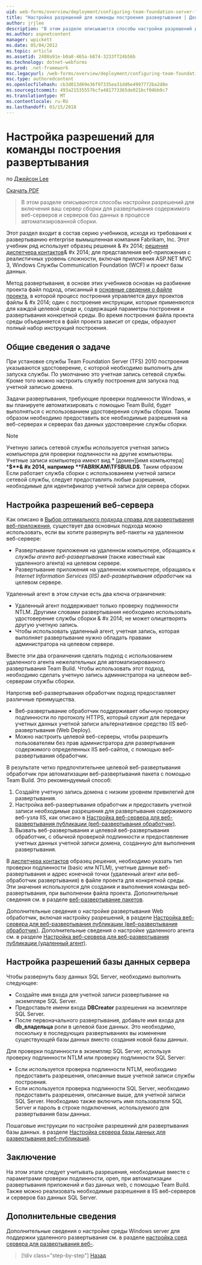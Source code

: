 ```yaml
---
uid: web-forms/overview/deployment/configuring-team-foundation-server-for-web-deployment/configuring-permissions-for-team-build-deployment
title: "Настройка разрешений для команды построения развертывания | Документы Microsoft"
author: jrjlee
description: "В этом разделе описываются способы настройки разрешений для включения ваш сервер сборки для развертывания содержимого веб-серверов и серверов баз данных как часть автоматических b..."
ms.author: aspnetcontent
manager: wpickett
ms.date: 05/04/2012
ms.topic: article
ms.assetid: 2488a91e-b0a8-465a-b874-3233f724b56b
ms.technology: dotnet-webforms
ms.prod: .net-framework
msc.legacyurl: /web-forms/overview/deployment/configuring-team-foundation-server-for-web-deployment/configuring-permissions-for-team-build-deployment
msc.type: authoredcontent
ms.openlocfilehash: cb3d013d69e36f97335ea31dd6e4997772ba2d8e
ms.sourcegitcommit: 493a215355576cfa481773365de021bcf04bb9c7
ms.translationtype: MT
ms.contentlocale: ru-RU
ms.lasthandoff: 03/15/2018
---
```

<a name="configuring-permissions-for-team-build-deployment"></a>Настройка разрешений для команды построения развертывания
====================
по [Джейсон Lee](https://github.com/jrjlee)

[Скачать PDF](https://msdnshared.blob.core.windows.net/media/MSDNBlogsFS/prod.evol.blogs.msdn.com/CommunityServer.Blogs.Components.WeblogFiles/00/00/00/63/56/8130.DeployingWebAppsInEnterpriseScenarios.pdf)

> В этом разделе описываются способы настройки разрешений для включения ваш сервер сборки для развертывания содержимого веб-серверов и серверов баз данных в процессе автоматизированной сборки.


Этот раздел входит в состав серию учебников, исходя из требования к развертыванию enterprise вымышленная компания Fabrikam, Inc. Этот учебник ряд использует образец решения & #x 2014; [решения диспетчера контактов](../web-deployment-in-the-enterprise/the-contact-manager-solution.md)& #x 2014; для представления веб-приложения с реалистичных уровень сложности, включая приложения ASP.NET MVC 3, Windows Службы Communication Foundation (WCF) и проект базы данных.

Метод развертывания, в основе этих учебников основан на разбиение проекта файл подход, описанный в [основные сведения о файле проекта](../web-deployment-in-the-enterprise/understanding-the-project-file.md), в которой процесс построения управляется двух проектов файлы & #x 2014; один с построение инструкции, которые применяются для каждой целевой среде и, содержащий параметры построения и развертывания конкретной среды. Во время построения файла проекта среды объединяется в файл проекта зависит от среды, образуют полный набор инструкций построения.

## <a name="task-overview"></a>Общие сведения о задаче

При установке службы Team Foundation Server (TFS) 2010 построения указываются удостоверение, с которой необходимо выполнить для запуска службы. По умолчанию это учетная запись сетевой службы. Кроме того можно настроить службу построения для запуска под учетной записью домена.

Задачи развертывания, требующие проверки подлинности Windows, и вы планируете автоматизировать с помощью Team Build, будет выполняться с использованием удостоверения службы сборки. Таким образом необходимо предоставить все необходимые разрешения на веб-серверах и серверах баз данных удостоверение службы сборки.

> [!NOTE]
> Учетную запись сетевой службы используется учетная запись компьютера для проверки подлинности на другие компьютеры. Учетные записи компьютера имеют вид * [домен]\[имя компьютера] ***$**& #x 2014, например **FABRIKAM\TFSBUILD$**. Таким образом Если работает служба сборки с использованием учетной записи сетевой службы, следует предоставлять любые разрешения, необходимые для идентификатор учетной записи для сервера сборки.


## <a name="configuring-web-server-permissions"></a>Настройка разрешений веб-сервера

Как описано в [Выбор оптимального подхода справа для развертывания веб-приложения](../configuring-server-environments-for-web-deployment/choosing-the-right-approach-to-web-deployment.md), существует два основных подхода можно использовать, если вы хотите развернуть веб-пакеты на удаленном веб-сервере:

- Развертывание приложения на удаленном компьютере, обращаясь к *службы агента веб-развертывания* (также известный как удаленного агента) на целевом сервере.
- Развертывание приложения на удаленном компьютере, обращаясь к *Internet Information Services* (*IIS) веб-развертывания обработчик* на целевом сервере.

Удаленный агент в этом случае есть два ключа ограничения:

- Удаленный агент поддерживает только проверку подлинности NTLM. Другими словами развертывания необходимо использовать удостоверение службы сборки & #x 2014; не может олицетворять другую учетную запись.
- Чтобы использовать удаленный агент, учетная запись, которая выполняет развертывание нужно обладать правами администратора на целевом сервере.

Вместе эти два ограничения сделать подход с использованием удаленного агента нежелательных для автоматизированного развертывания Team Build. Чтобы использовать этот подход, необходимо сделать учетную запись администратора на целевом веб-серверам службы сборки.

Напротив веб-развертывания обработчик подход предоставляет различные преимущества.

- Веб-развертывание обработчик поддерживает обычную проверку подлинности по протоколу HTTPS, который служит для передачи учетных данных учетной записи альтернативное средство IIS веб-развертывания (Web Deploy).
- Можно настроить целевой веб-серверы, чтобы разрешить пользователям без прав администратора для развертывания содержимого определенных IIS веб-сайтов, с помощью веб-развертывания обработчик.

В результате четко предпочтительнее целевой веб-развертывания обработчик при автоматизации веб-развертывания пакета с помощью Team Build. Это рекомендуемый способ:

1. Создайте учетную запись домена с низким уровнем привилегий для развертывания.
2. Настройка веб-развертывания обработчик и предоставить учетной записи необходимые разрешения для развертывания содержимого веб-узла IIS, как описано в [Настройка веб-сервера для веб-развертывания публикации (веб-развертывания обработчик)](../configuring-server-environments-for-web-deployment/configuring-a-web-server-for-web-deploy-publishing-web-deploy-handler.md).
3. Вызвать веб-развертывания и целевой веб-развертывания обработчик, с обычной проверкой подлинности и предоставление учетных данных учетной записи домена, созданную для выполнения развертывания.

В [диспетчера контактов](../web-deployment-in-the-enterprise/the-contact-manager-solution.md) образец решения, необходимо указать тип проверки подлинности (basic или NTLM), учетные данные веб-развертывания и адрес конечной точки (удаленный агент или веб-обработчик развертывания) в файле проекта для конкретной среды. Эти значения используются для создания и выполнения команды веб-развертывания, при выполнении файла проекта. Дополнительные сведения см. в разделе [веб-развертывание пакетов](../web-deployment-in-the-enterprise/deploying-web-packages.md).

Дополнительные сведения о настройке развертывания Web обработчик, включая настройку разрешений, в разделе [Настройка веб-сервера для веб-развертывания публикации (веб-развертывания обработчик)](../configuring-server-environments-for-web-deployment/configuring-a-web-server-for-web-deploy-publishing-web-deploy-handler.md). Дополнительные сведения о настройке удаленного агента см. в разделе [Настройка веб-сервера для веб-развертывания публикации (удаленный агент)](../configuring-server-environments-for-web-deployment/configuring-a-web-server-for-web-deploy-publishing-remote-agent.md).

## <a name="configuring-database-server-permissions"></a>Настройка разрешений базы данных сервера

Чтобы развернуть базу данных SQL Server, необходимо выполнить следующее:

- Создайте имя входа для учетной записи развертывание на экземпляре SQL Server.
- Предоставьте имени входа **DBCreator** разрешения на экземпляре SQL Server.
- После первоначального развертывания, добавьте имя входа для **db\_владельца** роли в целевой базе данных. Это необходимо, поскольку в последующих развертываниях вы изменение существующей базы данных вместо создания новой базы данных.

Для проверки подлинности в экземпляр SQL Server, используя проверку подлинности NTLM или проверку подлинности SQL Server:

- Если используется проверка подлинности NTLM, необходимо предоставить разрешения, описанные выше учетной записи службы построения.
- Если используется проверка подлинности SQL Server, необходимо предоставить разрешения, описанные выше, для учетной записи SQL Server. Необходимо также включить имя пользователя SQL Server и пароль в строке подключения, используемого для развертывания базы данных.

Пошаговые инструкции по настройке разрешений для развертывания базы данных. в разделе [Настройка сервера базы данных для развертывания веб-публикаций](../configuring-server-environments-for-web-deployment/configuring-a-database-server-for-web-deploy-publishing.md).

## <a name="conclusion"></a>Заключение

На этом этапе следует учитывать разрешения, необходимые вместе с параметрами проверки подлинности, open, при автоматизации развертывания приложений и баз данных web, с помощью Team Build. Также можно реализовать необходимые разрешения в IIS веб-серверов и серверов баз данных SQL Server.

## <a name="further-reading"></a>Дополнительные сведения

Дополнительные сведения о настройке среды Windows server для поддержки удаленного развертывания см. в разделе [настройка сред сервера для развертывания веб-](../configuring-server-environments-for-web-deployment/configuring-server-environments-for-web-deployment.md).

>[!div class="step-by-step"]
[Назад](deploying-a-specific-build.md)
